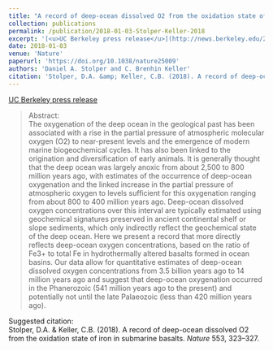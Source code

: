 ```yaml
---
title: "A record of deep-ocean dissolved O2 from the oxidation state of iron in submarine basalts"
collection: publications
permalink: /publication/2018-01-03-Stolper-Keller-2018
excerpt: '[<u>UC Berkeley press release</u>](http://news.berkeley.edu/2018/01/03/which-came-first-complex-life-or-high-atmospheric-oxygen/)'
date: 2018-01-03
venue: 'Nature'
paperurl: 'https://doi.org/10.1038/nature25009'
authors: 'Daniel A. Stolper and C. Brenhin Keller'
citation: 'Stolper, D.A. &amp; Keller, C.B. (2018). A record of deep-ocean dissolved O2 from the oxidation state of iron in submarine basalts. <i>Nature</i> 553, 323–327.'
---
```

[<u>UC Berkeley press release</u>](http://news.berkeley.edu/2018/01/03/which-came-first-complex-life-or-high-atmospheric-oxygen/)



>Abstract: <br/>The oxygenation of the deep ocean in the geological past has been associated with a rise in the partial pressure of atmospheric molecular oxygen (O2) to near-present levels and the emergence of modern marine biogeochemical cycles. It has also been linked to the origination and diversification of early animals. It is generally thought that the deep ocean was largely anoxic from about 2,500 to 800 million years ago, with estimates of the occurrence of deep-ocean oxygenation and the linked increase in the partial pressure of atmospheric oxygen to levels sufficient for this oxygenation ranging from about 800 to 400 million years ago. Deep-ocean dissolved oxygen concentrations over this interval are typically estimated using geochemical signatures preserved in ancient continental shelf or slope sediments, which only indirectly reflect the geochemical state of the deep ocean. Here we present a record that more directly reflects deep-ocean oxygen concentrations, based on the ratio of Fe3+ to total Fe in hydrothermally altered basalts formed in ocean basins. Our data allow for quantitative estimates of deep-ocean dissolved oxygen concentrations from 3.5 billion years ago to 14 million years ago and suggest that deep-ocean oxygenation occurred in the Phanerozoic (541 million years ago to the present) and potentially not until the late Palaeozoic (less than 420 million years ago).

Suggested citation: <br/>Stolper, D.A. & Keller, C.B. (2018). A record of deep-ocean dissolved O2 from the oxidation state of iron in submarine basalts. <i>Nature</i> 553, 323–327.